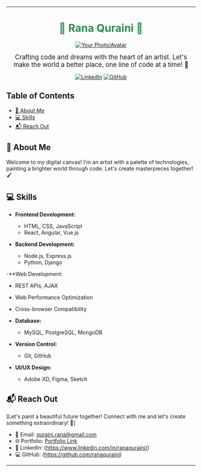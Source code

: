 
---

<div align="center">

# <span style="color:#2E8B57">🌱 Rana Quraini 🌱</span>

[![Your Photo/Avatar](link/to/photo.png)](link/to/portfolio)

<span style="font-size: 1.2em;">Crafting code and dreams with the heart of an artist. Let's make the world a better place, one line of code at a time! 🎨</span>

[![LinkedIn](https://img.shields.io/badge/LinkedIn-Connect-blue.svg)](https://www.linkedin.com/in/yourname)
[![GitHub](https://img.shields.io/badge/GitHub-Follow-green.svg)](https://github.com/yourusername)

</div>

## Table of Contents

- [🎯 About Me](#about-me)
- [💻 Skills](#skills)
- [📬 Reach Out](#reach-out)

## 🎯 About Me

Welcome to my digital canvas! I'm an artist with a palette of technologies, painting a brighter world through code. Let's create masterpieces together! 🖌️

## 💻 Skills

- **Frontend Development:**
  - HTML, CSS, JavaScript
  - React, Angular, Vue.js

- **Backend Development:**
  - Node.js, Express.js
  - Python, Django

-**Web Development:
- REST APIs, AJAX
- Web Performance Optimization
- Cross-browser Compatibility

- **Database:**
  - MySQL, PostgreSQL, MongoDB

- **Version Control:**
  - Git, GitHub

- **UI/UX Design:**
  - Adobe XD, Figma, Sketch



## 📬 Reach Out

[Let's paint a beautiful future together! Connect with me and let's create something extraordinary! 🌟]

- 📧 Email: quraini.rana@gmail.com
- 🌐 Portfolio: [Portfolio Link](link/to/portfolio)
- 🔗 LinkedIn: (https://www.linkedin.com/in/ranaquraini/)
- 💻 GitHub: (https://github.com/ranaquraini)

---
